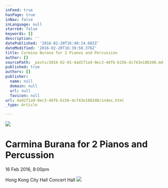 ```yaml
---
inFeed: true
hasPage: true
inNav: false
inLanguage: null
starred: false
keywords: []
description: ''
datePublished: '2016-02-20T16:40:14.602Z'
dateModified: '2016-02-20T16:39:58.376Z'
title: Carmina Burana for 2 Pianos and Percussion
author: []
sourcePath: _posts/2016-02-01-4ad1f1a9-0ec3-46fb-b156-dc743e188340.md
published: true
authors: []
publisher:
  name: null
  domain: null
  url: null
  favicon: null
url: 4ad1f1a9-0ec3-46fb-b156-dc743e188340/index.html
_type: Article

---
```

![](https://s3-us-west-2.amazonaws.com/the-grid-img/p/621525ed0fd8bb6961e31e4bf93b438275184976.jpg)

# Carmina Burana for 2 Pianos and Percussion

16 Feb 2016, 8:00pm

Hong Kong City Hall Concert Hall
![](https://s3-us-west-2.amazonaws.com/the-grid-img/p/559fb33908c6808c70114a8be6a3365581282311.jpg)